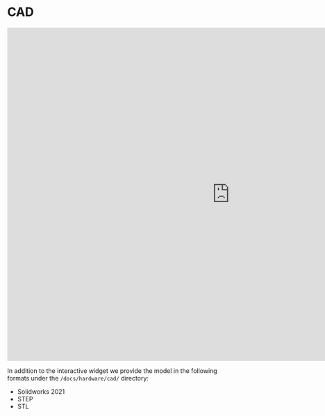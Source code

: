 # CAD

<iframe src="https://helbling1.autodesk360.com/shares/public/SHd38bfQT1fb47330c99885750fe7d15459b?mode=embed" width="1024" height="768" allowfullscreen="true" webkitallowfullscreen="true" mozallowfullscreen="true"  frameborder="0"></iframe>


In addition to the interactive widget we provide the model in the following formats under the `/docs/hardware/cad/` directory:

- Solidworks 2021
- STEP 
- STL 

